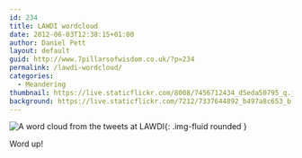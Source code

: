 ```yaml
---
id: 234
title: LAWDI wordcloud
date: 2012-06-03T12:38:15+01:00
author: Daniel Pett
layout: default
guid: http://www.7pillarsofwisdom.co.uk/?p=234
permalink: /lawdi-wordcloud/
categories:
  - Meandering
thumbnail: https://live.staticflickr.com/8008/7456712434_d5eda50795_q.jpg
background: https://live.staticflickr.com/7212/7337644892_b497a8c653_b.jpg
---
```


![A word cloud from the tweets at LAWDI](https://farm9.staticflickr.com/8008/7456712434_d5eda50795_b.jpg){: .img-fluid rounded }

Word up!
